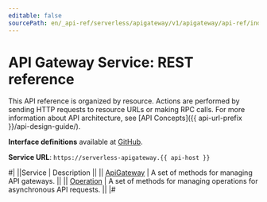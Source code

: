 ```yaml
---
editable: false
sourcePath: en/_api-ref/serverless/apigateway/v1/apigateway/api-ref/index.md
---
```


# API Gateway Service: REST reference

This API reference is organized by resource. Actions are performed by sending HTTP requests to resource URLs or making RPC calls. For more information about API architecture, see [API Concepts]({{ api-url-prefix }}/api-design-guide/).

**Interface definitions** available at [GitHub](https://github.com/yandex-cloud/cloudapi/tree/master/yandex/cloud/serverless/apigateway/v1).

**Service URL**: `https://serverless-apigateway.{{ api-host }}`

#|
||Service | Description ||
|| [ApiGateway](ApiGateway/index.md) | A set of methods for managing API gateways. ||
|| [Operation](Operation/index.md) | A set of methods for managing operations for asynchronous API requests. ||
|#
